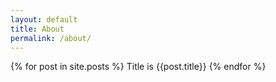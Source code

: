 ```yaml
---
layout: default
title: About
permalink: /about/
---
```

{% for post in site.posts %}
Title is {{post.title}}
{% endfor %}
